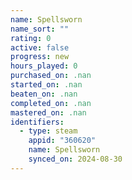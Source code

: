 ```yaml
---
name: Spellsworn
name_sort: ""
rating: 0
active: false
progress: new
hours_played: 0
purchased_on: .nan
started_on: .nan
beaten_on: .nan
completed_on: .nan
mastered_on: .nan
identifiers:
  - type: steam
    appid: "360620"
    name: Spellsworn
    synced_on: 2024-08-30
---
```

